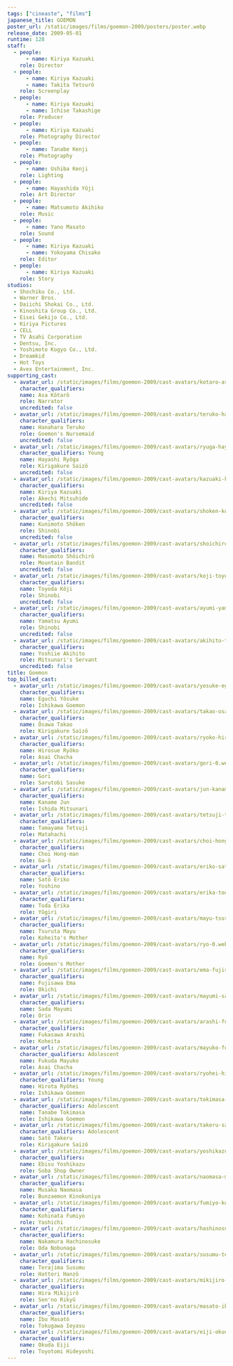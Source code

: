 ```yaml
---
tags: ["cineaste", "films"]
japanese_title: GOEMON
poster_url: /static/images/films/goemon-2009/posters/poster.webp
release_date: 2009-05-01
runtime: 128
staff:
  - people:
      - name: Kiriya Kazuaki
    role: Director
  - people:
      - name: Kiriya Kazuaki
      - name: Takita Tetsurô
    role: Screenplay
  - people:
      - name: Kiriya Kazuaki
      - name: Ichise Takashige
    role: Producer
  - people:
      - name: Kiriya Kazuaki
    role: Photography Director
  - people:
      - name: Tanabe Kenji
    role: Photography
  - people:
      - name: Ushiba Kenji
    role: Lighting
  - people:
      - name: Hayashida Yûji
    role: Art Director
  - people:
      - name: Matsumoto Akihiko
    role: Music
  - people:
      - name: Yano Masato
    role: Sound
  - people:
      - name: Kiriya Kazuaki
      - name: Yokoyama Chisako
    role: Editor
  - people:
      - name: Kiriya Kazuaki
    role: Story
studios:
  - Shochiku Co., Ltd.
  - Warner Bros.
  - Daiichi Shokai Co., Ltd.
  - Kinoshita Group Co., Ltd.
  - Eisei Gekijo Co., Ltd.
  - Kiriya Pictures
  - CELL
  - TV Asahi Corporation
  - Dentsu, Inc.
  - Yoshimoto Kogyo Co., Ltd.
  - Dreamkid
  - Hot Toys
  - Avex Entertainment, Inc.
supporting_cast:
  - avatar_url: /static/images/films/goemon-2009/cast-avatars/kotaro-asa-0.webp
    character_qualifiers:
    name: Asa Kôtarô
    role: Narrator
    uncredited: false
  - avatar_url: /static/images/films/goemon-2009/cast-avatars/teruko-hanahara-0.webp
    character_qualifiers:
    name: Hanahara Teruko
    role: Goemon's Nursemaid
    uncredited: false
  - avatar_url: /static/images/films/goemon-2009/cast-avatars/ryuga-hayashi-0.webp
    character_qualifiers: Young
    name: Hayashi Ryôga
    role: Kirigakure Saizô
    uncredited: false
  - avatar_url: /static/images/films/goemon-2009/cast-avatars/kazuaki-kiriya-0.webp
    character_qualifiers:
    name: Kiriya Kazuaki
    role: Akechi Mitsuhide
    uncredited: false
  - avatar_url: /static/images/films/goemon-2009/cast-avatars/shoken-kunimoto-0.webp
    character_qualifiers:
    name: Kunimoto Shôken
    role: Shinobi
    uncredited: false
  - avatar_url: /static/images/films/goemon-2009/cast-avatars/shoichiro-masumoto-0.webp
    character_qualifiers:
    name: Masumoto Shôichirô
    role: Mountain Bandit
    uncredited: false
  - avatar_url: /static/images/films/goemon-2009/cast-avatars/koji-toyoda-0.webp
    character_qualifiers:
    name: Toyoda Kôji
    role: Shinobi
    uncredited: false
  - avatar_url: /static/images/films/goemon-2009/cast-avatars/ayumi-yamatsu-0.webp
    character_qualifiers:
    name: Yamatsu Ayumi
    role: Shinobi
    uncredited: false
  - avatar_url: /static/images/films/goemon-2009/cast-avatars/akihito-toshiie-0.webp
    character_qualifiers:
    name: Yoshiie Akihito
    role: Mitsunari's Servant
    uncredited: false
title: Goemon
top_billed_cast:
  - avatar_url: /static/images/films/goemon-2009/cast-avatars/yosuke-eguchi-0.webp
    character_qualifiers:
    name: Eguchi Yôsuke
    role: Ishikawa Goemon
  - avatar_url: /static/images/films/goemon-2009/cast-avatars/takao-osawa-0.webp
    character_qualifiers:
    name: Ôsawa Takao
    role: Kirigakure Saizô
  - avatar_url: /static/images/films/goemon-2009/cast-avatars/ryoko-hirosue-0.webp
    character_qualifiers:
    name: Hirosue Ryôko
    role: Asai Chacha
  - avatar_url: /static/images/films/goemon-2009/cast-avatars/gori-0.webp
    character_qualifiers:
    name: Gori
    role: Sarutobi Sasuke
  - avatar_url: /static/images/films/goemon-2009/cast-avatars/jun-kaname-0.webp
    character_qualifiers:
    name: Kaname Jun
    role: Ishida Mitsunari
  - avatar_url: /static/images/films/goemon-2009/cast-avatars/tetsuji-tamayama-0.webp
    character_qualifiers:
    name: Tamayama Tetsuji
    role: Matahachi
  - avatar_url: /static/images/films/goemon-2009/cast-avatars/choi-hong-man-0.webp
    character_qualifiers:
    name: Choi Hong-man
    role: Ga-ô
  - avatar_url: /static/images/films/goemon-2009/cast-avatars/eriko-sato-0.webp
    character_qualifiers:
    name: Satô Eriko
    role: Yoshino
  - avatar_url: /static/images/films/goemon-2009/cast-avatars/erika-toda-0.webp
    character_qualifiers:
    name: Toda Erika
    role: Yûgiri
  - avatar_url: /static/images/films/goemon-2009/cast-avatars/mayu-tsuruta-0.webp
    character_qualifiers:
    name: Tsuruta Mayu
    role: Koheita's Mother
  - avatar_url: /static/images/films/goemon-2009/cast-avatars/ryo-0.webp
    character_qualifiers:
    name: Ryô
    role: Goemon's Mother
  - avatar_url: /static/images/films/goemon-2009/cast-avatars/ema-fujisawa-0.webp
    character_qualifiers:
    name: Fujisawa Ema
    role: Okichi
  - avatar_url: /static/images/films/goemon-2009/cast-avatars/mayumi-sada-0.webp
    character_qualifiers:
    name: Sada Mayumi
    role: Orin
  - avatar_url: /static/images/films/goemon-2009/cast-avatars/arashi-fukasawa-0.webp
    character_qualifiers:
    name: Fukasawa Arashi
    role: Koheita
  - avatar_url: /static/images/films/goemon-2009/cast-avatars/mayuko-fukuda-0.webp
    character_qualifiers: Adolescent
    name: Fukuda Mayuko
    role: Asai Chacha
  - avatar_url: /static/images/films/goemon-2009/cast-avatars/ryohei-hirota-0.webp
    character_qualifiers: Young
    name: Hirota Ryôhei
    role: Ishikawa Goemon
  - avatar_url: /static/images/films/goemon-2009/cast-avatars/tokimasa-tanabe-0.webp
    character_qualifiers: Adolescent
    name: Tanabe Tokimasa
    role: Ishikawa Goemon
  - avatar_url: /static/images/films/goemon-2009/cast-avatars/takeru-sato-0.webp
    character_qualifiers: Adolescent
    name: Satô Takeru
    role: Kirigakure Saizô
  - avatar_url: /static/images/films/goemon-2009/cast-avatars/yoshikazu-ebisu-0.webp
    character_qualifiers:
    name: Ebisu Yoshikazu
    role: Soba Shop Owner
  - avatar_url: /static/images/films/goemon-2009/cast-avatars/naomasa-musaka-0.webp
    character_qualifiers:
    name: Musaka Naomasa
    role: Bunzaemon Kinokuniya
  - avatar_url: /static/images/films/goemon-2009/cast-avatars/fumiyo-kohinata-0.webp
    character_qualifiers:
    name: Kohinata Fumiyo
    role: Yashichi
  - avatar_url: /static/images/films/goemon-2009/cast-avatars/hashinosuke-nakamura-0.webp
    character_qualifiers:
    name: Nakamura Hachinosuke
    role: Oda Nobunaga
  - avatar_url: /static/images/films/goemon-2009/cast-avatars/susumu-terajima-0.webp
    character_qualifiers:
    name: Terajima Susumu
    role: Hattori Hanzô
  - avatar_url: /static/images/films/goemon-2009/cast-avatars/mikijiro-hira-0.webp
    character_qualifiers:
    name: Hira Mikijirô
    role: Sen'no Rikyû
  - avatar_url: /static/images/films/goemon-2009/cast-avatars/masato-ibu-0.webp
    character_qualifiers:
    name: Ibu Masatô
    role: Tokugawa Ieyasu
  - avatar_url: /static/images/films/goemon-2009/cast-avatars/eiji-okuda-0.webp
    character_qualifiers:
    name: Okuda Eiji
    role: Toyotomi Hideyoshi
---
```

